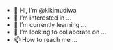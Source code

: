 - 👋 Hi, I’m @kikimudiwa
- 👀 I’m interested in ...
- 🌱 I’m currently learning ...
- 💞️ I’m looking to collaborate on ...
- 📫 How to reach me ...

<!---
kikimudiwa/kikimudiwa is a ✨ special ✨ repository because its `README.md` (this file) appears on your GitHub profile.
You can click the Preview link to take a look at your changes.
--->
